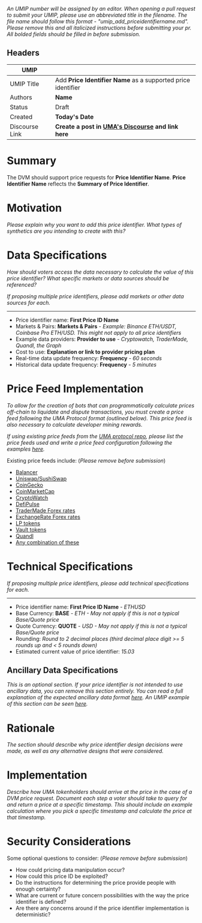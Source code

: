 *An UMIP number will be assigned by an editor. When opening a pull request to submit your UMIP, please use an abbreviated title in the filename. The file name should follow this format - "umip_add_priceidentifiername.md". Please remove this and all italicized instructions before submitting your pr. All bolded fields should be filled in before submission.*

## Headers

| UMIP                |                                                               |
| ------------------- | ------------------------------------------------------------- |
| UMIP Title          | Add **Price Identifier Name** as a supported price identifier |
| Authors             | **Name**                                                      |
| Status              | Draft                                                         |
| Created             | **Today's Date**                                              |
| Discourse Link      | **Create a post in [UMA's Discourse](https://discourse.umaproject.org/c/umips/18) and link here**            |

# Summary 

The DVM should support price requests for **Price Identifier Name**. **Price Identifier Name** reflects the **Summary of Price Identifier**.


# Motivation

*Please explain why you want to add this price identifier. What types of synthetics are you intending to create with this?*

# Data Specifications

*How should voters access the data necessary to calculate the value of this price identifier? What specific markets or data sources should be referenced?*

*If proposing multiple price identifiers, please add markets or other data sources for each.*

-----------------------------------------
- Price identifier name: **First Price ID Name** 
- Markets & Pairs: **Markets & Pairs** - *Example: Binance ETH/USDT, Coinbase Pro ETH/USD. This might not apply to all price identifiers*
- Example data providers: **Provider to use** - *Cryptowatch, TraderMade, Quandl, the Graph*
- Cost to use: **Explanation or link to provider pricing plan**
- Real-time data update frequency: **Frequency** - *60 seconds*
- Historical data update frequency: **Frequency** - *5 minutes*

# Price Feed Implementation

*To allow for the creation of bots that can programmatically calculate prices off-chain to liquidate and dispute transactions, you must create a price feed following the UMA Protocol format (outlined below). This price feed is also necessary to calculate developer mining rewards.*

*If using existing price feeds from the [UMA protocol repo](https://github.com/UMAprotocol/protocol/tree/master/packages/financial-templates-lib/src/price-feed), please list the price feeds used and write a price feed configuration following the examples [here](https://github.com/UMAprotocol/protocol/blob/master/packages/financial-templates-lib/src/price-feed/DefaultPriceFeedConfigs.js).*


Existing price feeds include: (*Please remove before submission*)
- [Balancer](https://github.com/UMAprotocol/protocol/blob/master/packages/financial-templates-lib/src/price-feed/BalancerPriceFeed.js)
- [Uniswap/SushiSwap](https://github.com/UMAprotocol/protocol/blob/master/packages/financial-templates-lib/src/price-feed/UniswapPriceFeed.js)
- [CoinGecko](https://github.com/UMAprotocol/protocol/blob/master/packages/financial-templates-lib/src/price-feed/CoinGeckoPriceFeed.js)
- [CoinMarketCap](https://github.com/UMAprotocol/protocol/blob/master/packages/financial-templates-lib/src/price-feed/CoinMarketCapPriceFeed.js)
- [CryptoWatch](https://github.com/UMAprotocol/protocol/blob/master/packages/financial-templates-lib/src/price-feed/CryptoWatchPriceFeed.js)
- [DefiPulse](https://github.com/UMAprotocol/protocol/blob/master/packages/financial-templates-lib/src/price-feed/DefiPulsePriceFeed.js)
- [TraderMade Forex rates](https://github.com/UMAprotocol/protocol/blob/master/packages/financial-templates-lib/src/price-feed/TraderMadePriceFeed.js)
- [ExchangeRate Forex rates](https://github.com/UMAprotocol/protocol/blob/master/packages/financial-templates-lib/src/price-feed/ForexDailyPriceFeed.js)
- [LP tokens](https://github.com/UMAprotocol/protocol/blob/master/packages/financial-templates-lib/src/price-feed/LPPriceFeed.js)
- [Vault tokens](https://github.com/UMAprotocol/protocol/blob/master/packages/financial-templates-lib/src/price-feed/VaultPriceFeed.js)
- [Quandl](https://github.com/UMAprotocol/protocol/blob/master/packages/financial-templates-lib/src/price-feed/QuandlPriceFeed.js)
- [Any combination of these](https://github.com/UMAprotocol/protocol/blob/master/packages/financial-templates-lib/src/price-feed/ExpressionPriceFeed.js)

# Technical Specifications

*If proposing multiple price identifiers, please add technical specifications for each.*

-----------------------------------------
- Price identifier name: **First Price ID Name** - *ETHUSD*
- Base Currency: **BASE** - *ETH - May not apply if this is not a typical Base/Quote price*
- Quote Currency: **QUOTE** - *USD - May not apply if this is not a typical Base/Quote price*
- Rounding: *Round to 2 decimal places (third decimal place digit >= 5 rounds up and < 5 rounds down)*
- Estimated current value of price identifier: *15.03*

## Ancillary Data Specifications

*This is an optional section. If your price identifier is not intended to use ancillary data, you can remove this section entirely. You can read a full explanation of the expected ancillary data format [here](https://docs.google.com/document/d/1vl1BcIMO3NTNxvR0u6fFQqdUgWtIY8XyjVtx8Hkl8Qk/edit?usp=sharing). An UMIP example of this section can be seen [here](https://github.com/UMAprotocol/UMIPs/blob/master/UMIPs/umip-83.md#technical-specifications).*

# Rationale

*The section should describe why price identifier design decisions were made, as well as any alternative designs that were considered.*

# Implementation

*Describe how UMA tokenholders should arrive at the price in the case of a DVM price request. Document each step a voter should take to query for and return a price at a specific timestamp. This should include an example calculation where you pick a specific timestamp and calculate the price at that timestamp.*

# Security Considerations

Some optional questions to consider: (*Please remove before submission*)
- How could pricing data manipulation occur?
- How could this price ID be exploited?
- Do the instructions for determining the price provide people with enough certainty?
- What are current or future concern possibilities with the way the price identifier is defined?
- Are there any concerns around if the price identifier implementation is deterministic?
